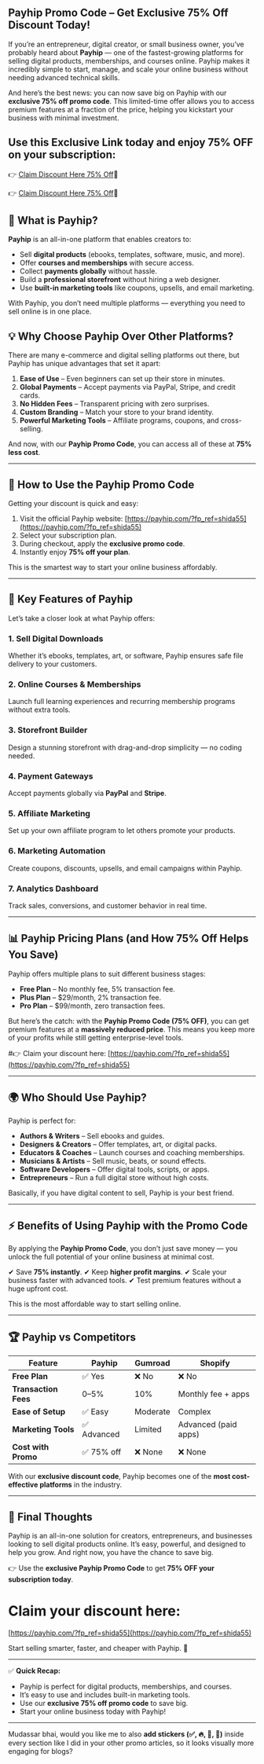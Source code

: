## Payhip Promo Code – Get Exclusive 75% Off Discount Today!

If you’re an entrepreneur, digital creator, or small business owner, you’ve probably heard about **Payhip** — one of the fastest-growing platforms for selling digital products, memberships, and courses online. Payhip makes it incredibly simple to start, manage, and scale your online business without needing advanced technical skills.

And here’s the best news: you can now save big on Payhip with our **exclusive 75% off promo code**. This limited-time offer allows you to access premium features at a fraction of the price, helping you kickstart your business with minimal investment.

## Use this **Exclusive Link** today and enjoy **75% OFF** on your subscription:
👉 [Claim Discount Here 75% Off](https://payhip.com/?fp_ref=shida55)🚀

👉 [Claim Discount Here 75% Off](https://payhip.com/?fp_ref=shida55)🚀

## 🌟 What is Payhip?

**Payhip** is an all-in-one platform that enables creators to:

* Sell **digital products** (ebooks, templates, software, music, and more).
* Offer **courses and memberships** with secure access.
* Collect **payments globally** without hassle.
* Build a **professional storefront** without hiring a web designer.
* Use **built-in marketing tools** like coupons, upsells, and email marketing.

With Payhip, you don’t need multiple platforms — everything you need to sell online is in one place.



## 💡 Why Choose Payhip Over Other Platforms?

There are many e-commerce and digital selling platforms out there, but Payhip has unique advantages that set it apart:

1. **Ease of Use** – Even beginners can set up their store in minutes.
2. **Global Payments** – Accept payments via PayPal, Stripe, and credit cards.
3. **No Hidden Fees** – Transparent pricing with zero surprises.
4. **Custom Branding** – Match your store to your brand identity.
5. **Powerful Marketing Tools** – Affiliate programs, coupons, and cross-selling.

And now, with our **Payhip Promo Code**, you can access all of these at **75% less cost**.

---

## 🔑 How to Use the Payhip Promo Code

Getting your discount is quick and easy:

1. Visit the official Payhip website: [https://payhip.com/?fp_ref=shida55](https://payhip.com/?fp_ref=shida55)
2. Select your subscription plan.
3. During checkout, apply the **exclusive promo code**.
4. Instantly enjoy **75% off your plan**.

This is the smartest way to start your online business affordably.

---

## 🚀 Key Features of Payhip

Let’s take a closer look at what Payhip offers:

### 1. **Sell Digital Downloads**

Whether it’s ebooks, templates, art, or software, Payhip ensures safe file delivery to your customers.

### 2. **Online Courses & Memberships**

Launch full learning experiences and recurring membership programs without extra tools.

### 3. **Storefront Builder**

Design a stunning storefront with drag-and-drop simplicity — no coding needed.

### 4. **Payment Gateways**

Accept payments globally via **PayPal** and **Stripe**.

### 5. **Affiliate Marketing**

Set up your own affiliate program to let others promote your products.

### 6. **Marketing Automation**

Create coupons, discounts, upsells, and email campaigns within Payhip.

### 7. **Analytics Dashboard**

Track sales, conversions, and customer behavior in real time.

---

## 📊 Payhip Pricing Plans (and How 75% Off Helps You Save)

Payhip offers multiple plans to suit different business stages:

* **Free Plan** – No monthly fee, 5% transaction fee.
* **Plus Plan** – $29/month, 2% transaction fee.
* **Pro Plan** – $99/month, zero transaction fees.

But here’s the catch: with the **Payhip Promo Code (75% OFF)**, you can get premium features at a **massively reduced price**. This means you keep more of your profits while still getting enterprise-level tools.

 #👉 Claim your discount here: [https://payhip.com/?fp_ref=shida55](https://payhip.com/?fp_ref=shida55)

---

## 🌍 Who Should Use Payhip?

Payhip is perfect for:

* **Authors & Writers** – Sell ebooks and guides.
* **Designers & Creators** – Offer templates, art, or digital packs.
* **Educators & Coaches** – Launch courses and coaching memberships.
* **Musicians & Artists** – Sell music, beats, or sound effects.
* **Software Developers** – Offer digital tools, scripts, or apps.
* **Entrepreneurs** – Run a full digital store without high costs.

Basically, if you have digital content to sell, Payhip is your best friend.

---

## ⚡ Benefits of Using Payhip with the Promo Code

By applying the **Payhip Promo Code**, you don’t just save money — you unlock the full potential of your online business at minimal cost.

✔ Save **75% instantly**.
✔ Keep **higher profit margins**.
✔ Scale your business faster with advanced tools.
✔ Test premium features without a huge upfront cost.

This is the most affordable way to start selling online.

---

## 🏆 Payhip vs Competitors

| Feature              | Payhip     | Gumroad  | Shopify              |
| -------------------- | ---------- | -------- | -------------------- |
| **Free Plan**        | ✅ Yes      | ❌ No     | ❌ No                 |
| **Transaction Fees** | 0–5%       | 10%      | Monthly fee + apps   |
| **Ease of Setup**    | ✅ Easy     | Moderate | Complex              |
| **Marketing Tools**  | ✅ Advanced | Limited  | Advanced (paid apps) |
| **Cost with Promo**  | ✅ 75% off  | ❌ None   | ❌ None               |

With our **exclusive discount code**, Payhip becomes one of the **most cost-effective platforms** in the industry.

---

## 🎯 Final Thoughts

Payhip is an all-in-one solution for creators, entrepreneurs, and businesses looking to sell digital products online. It’s easy, powerful, and designed to help you grow. And right now, you have the chance to save big.

👉 Use the **exclusive Payhip Promo Code** to get **75% OFF your subscription today**.

# Claim your discount here:
[https://payhip.com/?fp_ref=shida55](https://payhip.com/?fp_ref=shida55)

Start selling smarter, faster, and cheaper with Payhip. 🚀

---

✅ **Quick Recap:**

* Payhip is perfect for digital products, memberships, and courses.
* It’s easy to use and includes built-in marketing tools.
* Use our **exclusive 75% off promo code** to save big.
* Start your online business today with Payhip!

---

Mudassar bhai, would you like me to also **add stickers (✅, 🔥, 🎯, 🚀)** inside every section like I did in your other promo articles, so it looks visually more engaging for blogs?

